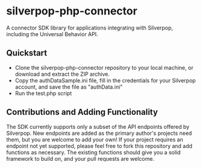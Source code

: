 silverpop-php-connector
=======================

A connector SDK library for applications integrating with Silverpop, including the Universal Behavior API.

Quickstart
----------

* Clone the silverpop-php-connector repository to your local machine, or download and extract the ZIP archive.
* Copy the authDataSample.ini file, fill in the credentials for your Silverpop account, and save the file as "authData.ini"
* Run the test.php script

Contributions and Adding Functionality
--------------------------------------

The SDK currently supports only a subset of the API endpoints offered by Silverpop. New endpoints are added as the primary author's projects need them, but you are welcome to add your own! If your project requires an endpoint not yet supported, please feel free to fork this repository and add functions as necessary. The existing functions should give you a solid framework to build on, and your pull requests are welcome.
